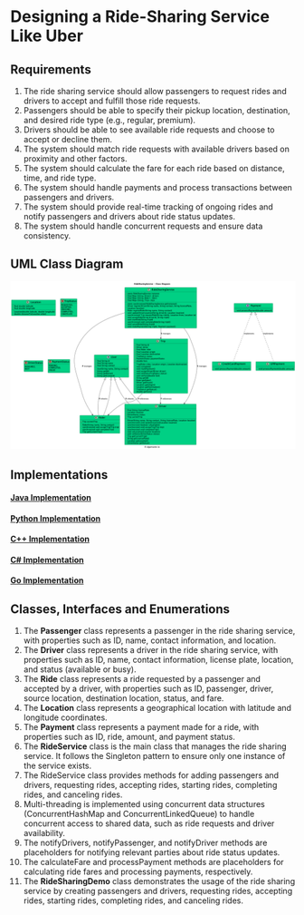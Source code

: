 # Designing a Ride-Sharing Service Like Uber

## Requirements
1. The ride sharing service should allow passengers to request rides and drivers to accept and fulfill those ride requests.
2. Passengers should be able to specify their pickup location, destination, and desired ride type (e.g., regular, premium).
3. Drivers should be able to see available ride requests and choose to accept or decline them.
4. The system should match ride requests with available drivers based on proximity and other factors.
5. The system should calculate the fare for each ride based on distance, time, and ride type.
6. The system should handle payments and process transactions between passengers and drivers.
7. The system should provide real-time tracking of ongoing rides and notify passengers and drivers about ride status updates.
8. The system should handle concurrent requests and ensure data consistency.

## UML Class Diagram

![](../class-diagrams/ridesharingservice-class-diagram.png)

## Implementations
#### [Java Implementation](../solutions/java/src/ridesharingservice/) 
#### [Python Implementation](../solutions/python/ridesharingservice/)
#### [C++ Implementation](../solutions/cpp/ridesharingservice/)
#### [C# Implementation](../solutions/csharp/ridesharingservice/)
#### [Go Implementation](../solutions/golang/ridesharingservice/)

## Classes, Interfaces and Enumerations
1. The **Passenger** class represents a passenger in the ride sharing service, with properties such as ID, name, contact information, and location.
2. The **Driver** class represents a driver in the ride sharing service, with properties such as ID, name, contact information, license plate, location, and status (available or busy).
3. The **Ride** class represents a ride requested by a passenger and accepted by a driver, with properties such as ID, passenger, driver, source location, destination location, status, and fare.
4. The **Location** class represents a geographical location with latitude and longitude coordinates.
5. The **Payment** class represents a payment made for a ride, with properties such as ID, ride, amount, and payment status.
6. The **RideService** class is the main class that manages the ride sharing service. It follows the Singleton pattern to ensure only one instance of the service exists.
7. The RideService class provides methods for adding passengers and drivers, requesting rides, accepting rides, starting rides, completing rides, and canceling rides.
8. Multi-threading is implemented using concurrent data structures (ConcurrentHashMap and ConcurrentLinkedQueue) to handle concurrent access to shared data, such as ride requests and driver availability.
9. The notifyDrivers, notifyPassenger, and notifyDriver methods are placeholders for notifying relevant parties about ride status updates.
10. The calculateFare and processPayment methods are placeholders for calculating ride fares and processing payments, respectively.
11. The **RideSharingDemo** class demonstrates the usage of the ride sharing service by creating passengers and drivers, requesting rides, accepting rides, starting rides, completing rides, and canceling rides.